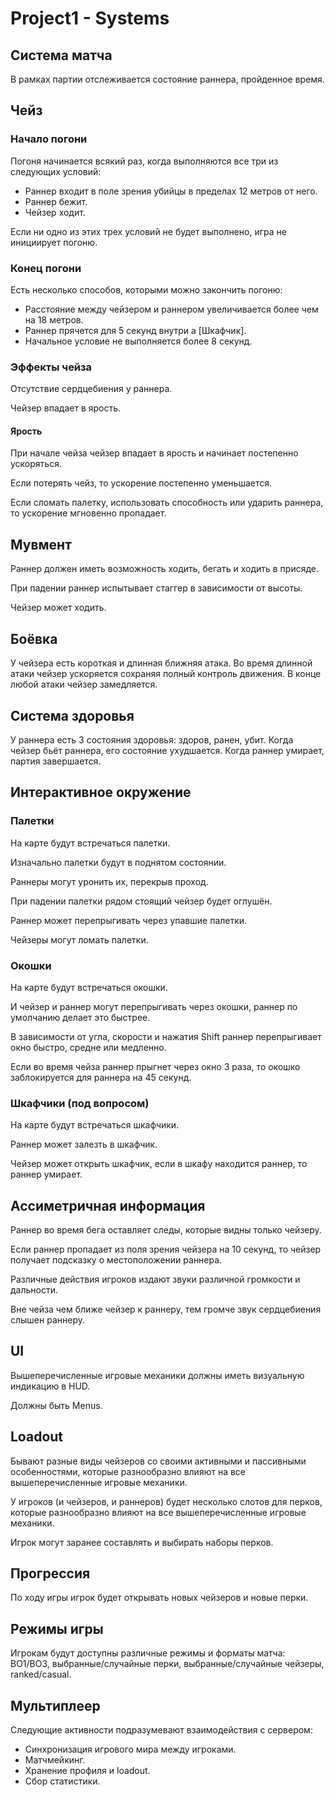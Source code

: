 # Project1 - Systems

## Система матча

В рамках партии отслеживается состояние раннера, пройденное время.

## Чейз

### Начало погони

Погоня начинается всякий раз, когда выполняются все три из следующих условий:

- Раннер входит в поле зрения убийцы в пределах 12 метров от него.
- Раннер бежит.
- Чейзер ходит.

Если ни одно из этих трех условий не будет выполнено, игра не инициирует погоню.

### Конец погони

Есть несколько способов, которыми можно закончить погоню:

- Расстояние между чейзером и раннером увеличивается более чем на 18 метров.
- Раннер прячется для 5 секунд внутри a [Шкафчик].
- Начальное условие не выполняется более 8 секунд.

### Эффекты чейза

Отсутствие сердцебиения у раннера.

Чейзер впадает в ярость.

#### Ярость

При начале чейза чейзер впадает в ярость и начинает постепенно ускоряться.

Если потерять чейз, то ускорение постепенно уменьшается.

Если сломать палетку, использовать способность или ударить раннера, то ускорение мгновенно пропадает.

## Мувмент

Раннер должен иметь возможность ходить, бегать и ходить в присяде.

При падении раннер испытывает стаггер в зависимости от высоты.

Чейзер может ходить.

## Боёвка

У чейзера есть короткая и длинная ближняя атака. Во время длинной атаки чейзер ускоряется сохраняя полный контроль движения. В конце любой атаки чейзер замедляется. 

## Система здоровья

У раннера есть 3 состояния здоровья: здоров, ранен, убит. Когда чейзер бьёт раннера, его состояние ухудшается. Когда раннер умирает, партия завершается.

## Интерактивное окружение

### Палетки

На карте будут встречаться палетки.

Изначально палетки будут в поднятом состоянии.

Раннеры могут уронить их, перекрыв проход.

При падении палетки рядом стоящий чейзер будет оглушён.

Раннер может перепрыгивать через упавшие палетки.

Чейзеры могут ломать палетки.

### Окошки

На карте будут встречаться окошки.

И чейзер и раннер могут перепрыгивать через окошки, раннер по умолчанию делает это быстрее.

В зависимости от угла, скорости и нажатия Shift раннер перепрыгивает окно быстро, средне или медленно.

Если во время чейза раннер прыгнет через окно 3 раза, то окошко заблокируется для раннера на 45 секунд.

### Шкафчики (под вопросом)

На карте будут встречаться шкафчики.

Раннер может залезть в шкафчик.

Чейзер может открыть шкафчик, если в шкафу находится раннер, то раннер умирает.

## Ассиметричная информация

Раннер во время бега оставляет следы, которые видны только чейзеру.

Если раннер пропадает из поля зрения чейзера на 10 секунд, то чейзер получает подсказку о местоположении раннера.

Различные действия игроков издают звуки различной громкости и дальности.

Вне чейза чем ближе чейзер к раннеру, тем громче звук сердцебиения слышен раннеру.

## UI

Вышеперечисленные игровые механики должны иметь визуальную индикацию в HUD.

Должны быть Menus.

## Loadout

Бывают разные виды чейзеров со своими активными и пассивными особенностями, которые разнообразно влияют на все вышеперечисленные игровые механики. 

У игроков (и чейзеров, и раннеров) будет несколько слотов для перков, которые разнообразно влияют на все вышеперечисленные игровые механики. 

Игрок могут заранее составлять и выбирать наборы перков.

## Прогрессия

По ходу игры игрок будет открывать новых чейзеров и новые перки.

## Режимы игры

Игрокам будут доступны различные режимы и форматы матча: BO1/BO3, выбранные/случайные перки, выбранные/случайные чейзеры, ranked/casual.

## Мультиплеер

Следующие активности подразумевают взаимодействия с сервером:

- Синхронизация игрового мира между игроками.
- Матчмейкинг.
- Хранение профиля и loadout.
- Сбор статистики.
